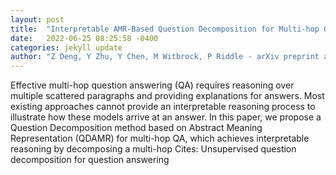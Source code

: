 ```yaml
---
layout: post
title:  "Interpretable AMR-Based Question Decomposition for Multi-hop Question Answering"
date:   2022-06-25 08:25:58 -0400
categories: jekyll update
author: "Z Deng, Y Zhu, Y Chen, M Witbrock, P Riddle - arXiv preprint arXiv:2206.08486, 2022"
---
```

Effective multi-hop question answering (QA) requires reasoning over multiple scattered paragraphs and providing explanations for answers. Most existing approaches cannot provide an interpretable reasoning process to illustrate how these models arrive at an answer. In this paper, we propose a Question Decomposition method based on Abstract Meaning Representation (QDAMR) for multi-hop QA, which achieves interpretable reasoning by decomposing a multi-hop 
Cites: Unsupervised question decomposition for question answering